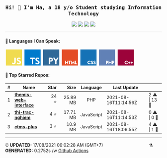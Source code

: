 <h3 align="center"><samp>Hi! 👋 I'm Ha, a 18 y/o Student studying Information Technology</samp></h3>
<div align="center">
	<img src="https://img.shields.io/badge/20-STARS-8cecff?style=for-the-badge">
	<img src="https://img.shields.io/badge/7-REPOS-f2e174?style=for-the-badge">
	<img src="https://img.shields.io/badge/6-FOLLOWERS-ff9eb6?style=for-the-badge">
	<img src="https://estruyf-github.azurewebsites.net/api/VisitorHit?user=belivipro9x99&repo=belivipro9x99&countColor=#ff85c8">
</div>

<hr>

<h4>🧬 Languages I Can Speak:</h4>
<span>
	<img style="margin: 0 2px" width="52" src="assets/icons/js.png" title="JavaScript">
	<img style="margin: 0 2px" width="52" src="assets/icons/ts.png" title="TypeScript">
	<img style="margin: 0 2px" width="52" src="assets/icons/py.png" title="Python">
	<img style="margin: 0 2px" width="52" src="assets/icons/html.png" title="Hypertext Markup Language">
	<img style="margin: 0 2px" width="52" src="assets/icons/css.png" title="Cascading Style Sheets">
	<img style="margin: 0 2px" width="52" src="assets/icons/php.png" title="Hypertext Preprocessor">
	<img style="margin: 0 2px" width="52" src="assets/icons/cpp.png" title="C++">
</span>

<h4>🥇 Top Starred Repos:</h4>

|#|Name|Star|Size|Language|Last Update||
|---|---|---:|---:|:---:|---|--|
|1|**[themis-web-interface](https://github.com/belivipro9x99/themis-web-interface)**|24 ⭐|25.89 MB|PHP|2021-08-16T11:14:56Z|2 ⚠  \|  13 🍴|
|2|**[thi-trac-nghiem](https://github.com/belivipro9x99/thi-trac-nghiem)**|4 ⭐|17.71 MB|JavaScript|2021-08-16T11:14:53Z|0 ⚠  \|  0 🍴|
|3|**[ctms-plus](https://github.com/belivipro9x99/ctms-plus)**|3 ⭐|10.9 MB|JavaScript|2021-08-16T18:06:55Z|4 ⚠  \|  1 🍴|


<hr>

<span style="clear: both">
	<span align="left">⏰ <b>UPDATED:</b> 17/08/2021 06:02:28 AM (GMT+7)</span>
	<span>&emsp;&emsp;&emsp;&emsp;&emsp;&emsp;&emsp;&emsp;&emsp;&emsp;</span>
	<span align="right">⚗ <b>GENERATED:</b> 0.2752s /w <a href="https://github.com/belivipro9x99/belivipro9x99/actions" target="_blank">Github Actions</a></span>
</span>